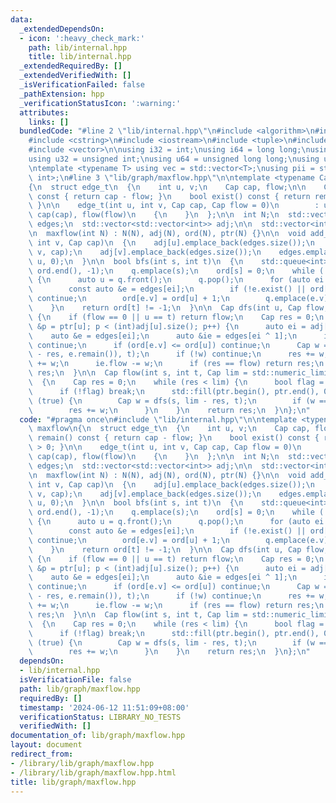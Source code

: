 ```yaml
---
data:
  _extendedDependsOn:
  - icon: ':heavy_check_mark:'
    path: lib/internal.hpp
    title: lib/internal.hpp
  _extendedRequiredBy: []
  _extendedVerifiedWith: []
  _isVerificationFailed: false
  _pathExtension: hpp
  _verificationStatusIcon: ':warning:'
  attributes:
    links: []
  bundledCode: "#line 2 \"lib/internal.hpp\"\n#include <algorithm>\n#include <cmath>\n\
    #include <cstring>\n#include <iostream>\n#include <tuple>\n#include <utility>\n\
    #include <vector>\n\nusing i32 = int;\nusing i64 = long long;\nusing i128 = __int128_t;\n\
    using u32 = unsigned int;\nusing u64 = unsigned long long;\nusing u128 = __uint128_t;\n\
    \ntemplate <typename T> using vec = std::vector<T>;\nusing pii = std::pair<int,\
    \ int>;\n#line 3 \"lib/graph/maxflow.hpp\"\n\ntemplate <typename Cap> struct maxflow\n\
    {\n  struct edge_t\n  {\n    int u, v;\n    Cap cap, flow;\n\n    Cap remain()\
    \ const { return cap - flow; }\n    bool exist() const { return remain() > 0;\
    \ }\n\n    edge_t(int u, int v, Cap cap, Cap flow = 0)\n        : u(u), v(v),\
    \ cap(cap), flow(flow)\n    {\n    }\n  };\n\n  int N;\n  std::vector<edge_t>\
    \ edges;\n  std::vector<std::vector<int>> adj;\n\n  std::vector<int> ord, ptr;\n\
    \n  maxflow(int N) : N(N), adj(N), ord(N), ptr(N) {}\n\n  void add_edge(int u,\
    \ int v, Cap cap)\n  {\n    adj[u].emplace_back(edges.size());\n    edges.emplace_back(u,\
    \ v, cap);\n    adj[v].emplace_back(edges.size());\n    edges.emplace_back(v,\
    \ u, 0);\n  }\n\n  bool bfs(int s, int t)\n  {\n    std::queue<int> q;\n    std::fill(ord.begin(),\
    \ ord.end(), -1);\n    q.emplace(s);\n    ord[s] = 0;\n    while (!q.empty())\
    \ {\n      auto u = q.front();\n      q.pop();\n      for (auto ei : adj[u]) {\n\
    \        const auto &e = edges[ei];\n        if (!e.exist() || ord[e.v] != -1)\
    \ continue;\n        ord[e.v] = ord[u] + 1;\n        q.emplace(e.v);\n      }\n\
    \    }\n    return ord[t] != -1;\n  }\n\n  Cap dfs(int u, Cap flow, int t)\n \
    \ {\n    if (flow == 0 || u == t) return flow;\n    Cap res = 0;\n    for (int\
    \ &p = ptr[u]; p < (int)adj[u].size(); p++) {\n      auto ei = adj[u][p];\n  \
    \    auto &e = edges[ei];\n      auto &ie = edges[ei ^ 1];\n      if (!e.exist())\
    \ continue;\n      if (ord[e.v] <= ord[u]) continue;\n      Cap w = dfs(e.v, std::min(flow\
    \ - res, e.remain()), t);\n      if (!w) continue;\n      res += w;\n      e.flow\
    \ += w;\n      ie.flow -= w;\n      if (res == flow) return res;\n    }\n    return\
    \ res;\n  }\n\n  Cap flow(int s, int t, Cap lim = std::numeric_limits<Cap>::max())\n\
    \  {\n    Cap res = 0;\n    while (res < lim) {\n      bool flag = bfs(s, t);\n\
    \      if (!flag) break;\n      std::fill(ptr.begin(), ptr.end(), 0);\n      while\
    \ (true) {\n        Cap w = dfs(s, lim - res, t);\n        if (w == 0) break;\n\
    \        res += w;\n      }\n    }\n    return res;\n  }\n};\n"
  code: "#pragma once\n#include \"lib/internal.hpp\"\n\ntemplate <typename Cap> struct\
    \ maxflow\n{\n  struct edge_t\n  {\n    int u, v;\n    Cap cap, flow;\n\n    Cap\
    \ remain() const { return cap - flow; }\n    bool exist() const { return remain()\
    \ > 0; }\n\n    edge_t(int u, int v, Cap cap, Cap flow = 0)\n        : u(u), v(v),\
    \ cap(cap), flow(flow)\n    {\n    }\n  };\n\n  int N;\n  std::vector<edge_t>\
    \ edges;\n  std::vector<std::vector<int>> adj;\n\n  std::vector<int> ord, ptr;\n\
    \n  maxflow(int N) : N(N), adj(N), ord(N), ptr(N) {}\n\n  void add_edge(int u,\
    \ int v, Cap cap)\n  {\n    adj[u].emplace_back(edges.size());\n    edges.emplace_back(u,\
    \ v, cap);\n    adj[v].emplace_back(edges.size());\n    edges.emplace_back(v,\
    \ u, 0);\n  }\n\n  bool bfs(int s, int t)\n  {\n    std::queue<int> q;\n    std::fill(ord.begin(),\
    \ ord.end(), -1);\n    q.emplace(s);\n    ord[s] = 0;\n    while (!q.empty())\
    \ {\n      auto u = q.front();\n      q.pop();\n      for (auto ei : adj[u]) {\n\
    \        const auto &e = edges[ei];\n        if (!e.exist() || ord[e.v] != -1)\
    \ continue;\n        ord[e.v] = ord[u] + 1;\n        q.emplace(e.v);\n      }\n\
    \    }\n    return ord[t] != -1;\n  }\n\n  Cap dfs(int u, Cap flow, int t)\n \
    \ {\n    if (flow == 0 || u == t) return flow;\n    Cap res = 0;\n    for (int\
    \ &p = ptr[u]; p < (int)adj[u].size(); p++) {\n      auto ei = adj[u][p];\n  \
    \    auto &e = edges[ei];\n      auto &ie = edges[ei ^ 1];\n      if (!e.exist())\
    \ continue;\n      if (ord[e.v] <= ord[u]) continue;\n      Cap w = dfs(e.v, std::min(flow\
    \ - res, e.remain()), t);\n      if (!w) continue;\n      res += w;\n      e.flow\
    \ += w;\n      ie.flow -= w;\n      if (res == flow) return res;\n    }\n    return\
    \ res;\n  }\n\n  Cap flow(int s, int t, Cap lim = std::numeric_limits<Cap>::max())\n\
    \  {\n    Cap res = 0;\n    while (res < lim) {\n      bool flag = bfs(s, t);\n\
    \      if (!flag) break;\n      std::fill(ptr.begin(), ptr.end(), 0);\n      while\
    \ (true) {\n        Cap w = dfs(s, lim - res, t);\n        if (w == 0) break;\n\
    \        res += w;\n      }\n    }\n    return res;\n  }\n};\n"
  dependsOn:
  - lib/internal.hpp
  isVerificationFile: false
  path: lib/graph/maxflow.hpp
  requiredBy: []
  timestamp: '2024-06-12 11:51:09+08:00'
  verificationStatus: LIBRARY_NO_TESTS
  verifiedWith: []
documentation_of: lib/graph/maxflow.hpp
layout: document
redirect_from:
- /library/lib/graph/maxflow.hpp
- /library/lib/graph/maxflow.hpp.html
title: lib/graph/maxflow.hpp
---
```

